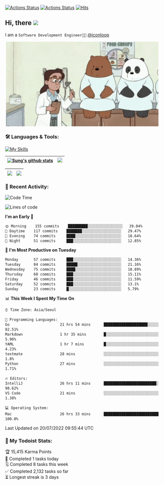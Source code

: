 
[![Actions Status](https://github.com/ddok2/ddok2/workflows/Todoist%20Readme/badge.svg)](https://github.com/ddok2/ddok2/actions)
[![Actions Status](https://github.com/ddok2/ddok2/workflows/wakatime-stats/badge.svg)](https://github.com/ddok2/ddok2/actions)
[![Hits](https://hits.seeyoufarm.com/api/count/incr/badge.svg?url=https%3A%2F%2Fgithub.com%2Fddok2&count_bg=%23FF9595&title_bg=%23555555&icon=github.svg&icon_color=%23FFFFFF&title=hits&edge_flat=false)](https://hits.seeyoufarm.com)

<!-- ![visitors](https://visitor-badge.laobi.icu/badge?page_id=ddok2.ddok2) -->
## Hi, there <img src="https://raw.githubusercontent.com/MartinHeinz/MartinHeinz/master/wave.gif" width="3%">

I am a `Software Development Engineer🧑‍💻` [@iconloop](https://github.com/iconloop)


<p align="center">
    <img align="center" alt="GIF" src="img/debugging.gif" />
</p>


### 🛠 Languages & Tools:

[![My Skills](https://skillicons.dev/icons?i=go,js,ts,py,express,react,svelte,jquery,pug,mongodb,mysql,redis,aws,docker,kubernetes)](https://skillicons.dev)


| <a href="https://github.com/ddok2"><img align="center" src="https://github-readme-stats.vercel.app/api?username=ddok2&show_icons=true&include_all_commits=true&count_private=true&theme=buefy&hide_border=true" alt="Sung's github stats" /></a> | <a href="https://github.com/ddok2"><img src="http://github-readme-streak-stats.herokuapp.com?user=ddok2&hide_border=true" /></a> |
| ------------- |------------- |


| <a href="https://github.com/ddok2"><img align="center" src="https://github-readme-stats.vercel.app/api/top-langs/?username=ddok2&theme=buefy&hide=html,css&hide_border=true width=50%" /></a> | <a href="https://github.com/ddok2"><img align="center" src="https://activity-graph.herokuapp.com/graph?username=ddok2&theme=github&hide_border=true" height="250" /></a> |
| ------------- |--------------------------------------------------------------------------------------------------------------------------------------------------------------------------|


<!-- <details open>
    <summary>📈 My GitHub Stats</summary>
    <p align="center">
        <a href="https://github.com/ddok2">
            <img align="center" src="https://github-readme-stats.vercel.app/api?username=ddok2&show_icons=true&include_all_commits=true&count_private=true&theme=buefy&hide_border=true" alt="Sung's github stats" />
        </a>
    </p>
</details>
<details>
    <summary>💬 Top Languages</summary>
    <p align="center"> 
        <a href="https://github.com/ddok2">
            <img align="center" src="https://github-readme-stats.vercel.app/api/top-langs/?username=ddok2&layout=compact&theme=buefy&hide=html,css&hide_border=true" />
        </a>
    </p>
</details> -->


### 🌈 Recent Activity:
<!--START_SECTION:waka-->
![Code Time](http://img.shields.io/badge/Code%20Time-0%20secs-blue)

![Lines of code](https://img.shields.io/badge/From%20Hello%20World%20I%27ve%20Written-274%20Thousand%20lines%20of%20code-blue)

**I'm an Early 🐤** 

```text
🌞 Morning    155 commits    █████████░░░░░░░░░░░░░░░░   39.04% 
🌆 Daytime    117 commits    ███████░░░░░░░░░░░░░░░░░░   29.47% 
🌃 Evening    74 commits     ████░░░░░░░░░░░░░░░░░░░░░   18.64% 
🌙 Night      51 commits     ███░░░░░░░░░░░░░░░░░░░░░░   12.85%

```
📅 **I'm Most Productive on Tuesday** 

```text
Monday       57 commits     ███░░░░░░░░░░░░░░░░░░░░░░   14.36% 
Tuesday      84 commits     █████░░░░░░░░░░░░░░░░░░░░   21.16% 
Wednesday    75 commits     ████░░░░░░░░░░░░░░░░░░░░░   18.89% 
Thursday     60 commits     ███░░░░░░░░░░░░░░░░░░░░░░   15.11% 
Friday       46 commits     ███░░░░░░░░░░░░░░░░░░░░░░   11.59% 
Saturday     52 commits     ███░░░░░░░░░░░░░░░░░░░░░░   13.1% 
Sunday       23 commits     █░░░░░░░░░░░░░░░░░░░░░░░░   5.79%

```


📊 **This Week I Spent My Time On** 

```text
⌚︎ Time Zone: Asia/Seoul

💬 Programming Languages: 
Go                       21 hrs 54 mins      ████████████████████░░░░░   82.51% 
Markdown                 1 hr 35 mins        █░░░░░░░░░░░░░░░░░░░░░░░░   5.96% 
YAML                     1 hr 7 mins         █░░░░░░░░░░░░░░░░░░░░░░░░   4.23% 
textmate                 28 mins             ░░░░░░░░░░░░░░░░░░░░░░░░░   1.8% 
Python                   27 mins             ░░░░░░░░░░░░░░░░░░░░░░░░░   1.71%

🔥 Editors: 
IntelliJ                 26 hrs 11 mins      ████████████████████████░   98.62% 
VS Code                  21 mins             ░░░░░░░░░░░░░░░░░░░░░░░░░   1.38%

💻 Operating System: 
Mac                      26 hrs 33 mins      █████████████████████████   100.0%

```


 Last Updated on 20/07/2022 09:55:44 UTC
<!--END_SECTION:waka-->

### 🚧 My Todoist Stats:
<!-- TODO-IST:START -->
🏆  15,415 Karma Points           
🌸  Completed 1 tasks today           
🗓  Completed 8 tasks this week           
✅  Completed 2,132 tasks so far           
⏳  Longest streak is 3 days
<!-- TODO-IST:END -->

